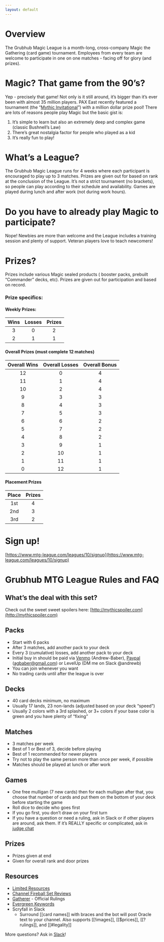 ```yaml
---
layout: default
---
```


# Overview

The Grubhub Magic League is a month-long, cross-company Magic the Gathering (card game) tournament. Employees from every team are welcome to participate in one on one matches - facing off for glory (and prizes).

# Magic? That game from the 90’s?
Yep - precisely that game! Not only is it still around, it’s bigger than it’s ever been with almost 35 million players. PAX East recently featured a tournament (the “[Mythic Invitational](https://www.magic.gg/news/capturing-magic-at-the-mythic-invitational)”) with a million dollar prize pool! There are lots of reasons people play Magic but the basic gist is:

 1. It’s simple to learn but also an extremely deep and complex game (classic Bushnell’s Law)
 2. There’s great nostalgia factor for people who played as a kid
 3. It’s really fun to play!

# What’s a League?
The Grubhub Magic League runs for 4 weeks where each participant is encouraged to play up to 3 matches. Prizes are given out for based on rank at the conclusion of the League. It’s not a strict tournament (no brackets), so people can play according to their schedule and availability. Games are played during lunch and after work (not during work hours).

# Do you have to already play Magic to participate?
Nope! Newbies are more than welcome and the League includes a training session and plenty of support. Veteran players love to teach newcomers!

# Prizes?

Prizes include various Magic sealed products ( booster packs, prebuilt “Commander” decks, etc). Prizes are given out for participation and based on record.

### Prize specifics:

#### Weekly Prizes:

| Wins | Losses | Prizes |
|:----:|:------:|:------:|
| 3    | 0      | 2      |
| 2    | 1      | 1      |

#### Overall Prizes (must complete 12 matches)

| Overall Wins | Overall Losses | Overall Bonus |
|:------------:|:--------------:|:-------------:|
| 12           | 0              | 4             |
| 11           | 1              | 4             |
| 10           | 2              | 4             |
| 9            | 3              | 3             |
| 8            | 4              | 3             |
| 7            | 5              | 3             |
| 6            | 6              | 2             |
| 5            | 7              | 2             |
| 4            | 8              | 2             |
| 3            | 9              | 1             |
| 2            | 10             | 1             |
| 1            | 11             | 1             |
| 0            | 12             | 1             |

#### Placement Prizes

| Place | Prizes |
|:-----:|:------:|
| 1st   | 4      |
| 2nd   | 3      |
| 3rd   | 2      |

# Sign up!
[https://www.mtg-league.com/leagues/10/signup](https://www.mtg-league.com/leagues/10/signup)

# Grubhub MTG League Rules and FAQ

## What’s the deal with this set?
Check out the sweet sweet spoilers here:
[http://mythicspoiler.com](http://mythicspoiler.com)


## Packs
* Start with 6 packs
* After 3 matches, add another pack to your deck
* Every 3 (cumulative) losses, add another pack to your deck
* Initial buy in should be paid via [Venmo](https://venmo.com/Andrew-Baber) (Andrew-Baber), [Paypal](http://paypal.me/agbaber) (agbaber@gmail.com) or LevelUp (DM me on Slack @andrewb)
* You can join whenever you want
* No trading cards until after the league is over

## Decks
* 40 card decks minimum, no maximum
* Usually 17 lands, 23 non-lands (adjusted based on your deck “speed”)
* Usually 2 colors with a 3rd splashed, or 3+ colors if your base color is green and you have plenty of “fixing”

## Matches
* 3 matches per week
* Best of 1 or Best of 3, decide before playing
* Best of 1 recommended for newer players
* Try not to play the same person more than once per week, if possible
* Matches should be played at lunch or after work

## Games
* One free mulligan (7 new cards) then for each mulligan after that, you choose that number of cards and put them on the bottom of your deck before starting the game
* Roll dice to decide who goes first
* If you go first, you don’t draw on your first turn
* If you have a question or need a ruling, ask in Slack or if other players are around, ask them. If it’s REALLY specific or complicated, ask in [judge chat](https://chat.magicjudges.org/mtgrules/)

## Prizes
* Prizes given at end
* Given for overall rank and door prizes

## Resources
* [Limited Resources](http://lrcast.com/)
* [Channel Fireball Set Reviews](https://www.channelfireball.com/tag/lsvs-set-review/)
* [Gatherer](https://gatherer.wizards.com/Pages/Default.aspx) - Official Rulings 
* [Evergreen Keywords](https://66.media.tumblr.com/4c504a06546c4e88ecd47353f32b6382/tumblr_o19xrzEzkz1qia2dho1_1280.png)
* Scryfall in Slack
  * Surround [[card names]] with braces and the bot will post Oracle text to your channel. Also supports [[!images]], [[$prices]], [[?rulings]], and [[#legality]]


More questions? Ask in [Slack](https://grubhub.slack.com/messages/CJ571MTS9)!
